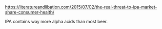 https://literatureandlibation.com/2015/07/02/the-real-threat-to-ipa-market-share-consumer-health/

IPA contains way more alpha acids than most beer. 